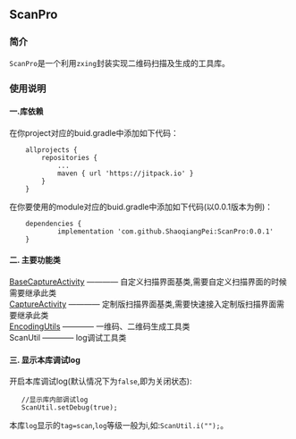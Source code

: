 ## ScanPro

### 简介
`ScanPro`是一个利用`zxing`封装实现二维码扫描及生成的工具库。

### 使用说明
#### 一.库依赖
在你project对应的buid.gradle中添加如下代码：
```
	allprojects {
		repositories {
			...
			maven { url 'https://jitpack.io' }
		}
	}
  ```
在你要使用的module对应的buid.gradle中添加如下代码(以0.0.1版本为例)：
```
	dependencies {
	        implementation 'com.github.ShaoqiangPei:ScanPro:0.0.1'
	}
```
#### 二. 主要功能类
[BaseCaptureActivity](https://github.com/ShaoqiangPei/ScanPro/blob/master/read/BaseCaptureActivity%E4%BD%BF%E7%94%A8%E8%AF%B4%E6%98%8E.md) ———— 自定义扫描界面基类,需要自定义扫描界面的时候需要继承此类   
[CaptureActivity](https://github.com/ShaoqiangPei/ScanPro/blob/master/read/CaptureActivity%E4%BD%BF%E7%94%A8%E8%AF%B4%E6%98%8E.md
) ———— 定制版扫描界面基类,需要快速接入定制版扫描界面需要继承此类  
[EncodingUtils](https://github.com/ShaoqiangPei/ScanPro/blob/master/read/EncodingUtils%E4%BD%BF%E7%94%A8%E8%AF%B4%E6%98%8E.md) ———— 一维码、二维码生成工具类  
ScanUtil ———— log调试工具类  
#### 三. 显示本库调试log
开启本库调试log(默认情况下为`false`,即为关闭状态):
```
   //显示库内部调试log     
   ScanUtil.setDebug(true);
```
本库`log`显示的`tag=scan`,`log`等级一般为i,如:`ScanUtil.i("");`。
  
  
